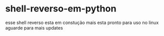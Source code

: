 # shell-reverso-em-python


esse shell reverso esta em constução mais esta pronto para uso no linux aguarde para mais updates

